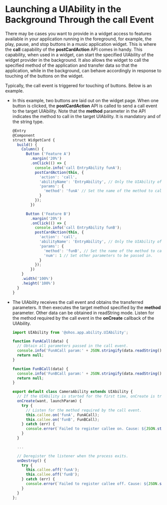 # Launching a UIAbility in the Background Through the call Event


There may be cases you want to provide in a widget access to features available in your application running in the foreground, for example, the play, pause, and stop buttons in a music application widget. This is where the **call** capability of the **postCardAction** API comes in handy. This capability, when used in a widget, can start the specified UIAbility of the widget provider in the background. It also allows the widget to call the specified method of the application and transfer data so that the application, while in the background, can behave accordingly in response to touching of the buttons on the widget.


Typically, the call event is triggered for touching of buttons. Below is an example.


- In this example, two buttons are laid out on the widget page. When one button is clicked, the **postCardAction** API is called to send a call event to the target UIAbility. Note that the **method** parameter in the API indicates the method to call in the target UIAbility. It is mandatory and of the string type.
  
  ```ts
  @Entry
  @Component
  struct WidgetCard {
    build() {
      Column() {
        Button ('Feature A')
          .margin('20%')
          .onClick(() => {
            console.info('call EntryAbility funA');
            postCardAction(this, {
              'action': 'call',
              'abilityName': 'EntryAbility', // Only the UIAbility of the current application is allowed.
              'params': {
                'method': 'funA' // Set the name of the method to call in the EntryAbility.
              }
            });
          })
  
        Button ('Feature B')
          .margin('20%')
          .onClick(() => {
            console.info('call EntryAbility funB');
            postCardAction(this, {
              'action': 'call',
              'abilityName': 'EntryAbility', // Only the UIAbility of the current application is allowed.
              'params': {
                'method': 'funB', // Set the name of the method to call in the EntryAbility.
                'num': 1 // Set other parameters to be passed in.
              }
            });
          })
      }
      .width('100%')
      .height('100%')
    }
  }
  ```

- The UIAbility receives the call event and obtains the transferred parameters. It then executes the target method specified by the **method** parameter. Other data can be obtained in readString mode. Listen for the method required by the call event in the **onCreate** callback of the UIAbility.
  
  ```ts
  import UIAbility from '@ohos.app.ability.UIAbility';
  
  function FunACall(data) {
    // Obtain all parameters passed in the call event.
    console.info('FunACall param:' + JSON.stringify(data.readString()));
    return null;
  }
  
  function FunBCall(data) {
    console.info('FunBCall param:' + JSON.stringify(data.readString()));
    return null;
  }
  
  export default class CameraAbility extends UIAbility {
    // If the UIAbility is started for the first time, onCreate is triggered afte the call event is received.
    onCreate(want, launchParam) {
      try {
        // Listen for the method required by the call event.
        this.callee.on('funA', FunACall);
        this.callee.on('funB', FunBCall);
      } catch (err) {
        console.error(`Failed to register callee on. Cause: ${JSON.stringify(err)}`);
      }
    }
  
    ...
  
    // Deregister the listener when the process exits.
    onDestroy() {
      try {
        this.callee.off('funA');
        this.callee.off('funB');
      } catch (err) {
        console.error(`Failed to register callee off. Cause: ${JSON.stringify(err)}`);
      }
    }
  };
  ```
